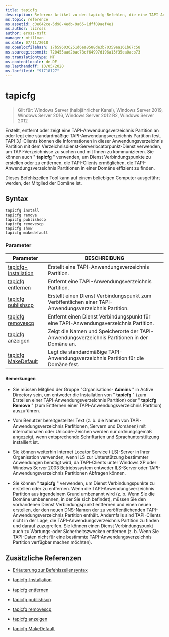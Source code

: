 ```yaml
---
title: tapicfg
description: Referenz Artikel zu den tapicfg-Befehlen, die eine TAPI-Anwendungsverzeichnis Partition erstellen, entfernen oder anzeigen, oder eine standardmäßige TAPI-Anwendungsverzeichnis Partition festlegen.
ms.topic: reference
ms.assetid: c0e642ce-5d98-4edb-9a65-1dff09aef4e1
ms.author: lizross
author: eross-msft
manager: mtillman
ms.date: 07/11/2018
ms.openlocfilehash: 17b596036251d6ea8588de3b70359ea161b67c58
ms.sourcegitcommit: 720455aad2bac78cf64997d196a13f35ea0acb73
ms.translationtype: MT
ms.contentlocale: de-DE
ms.lasthandoff: 10/05/2020
ms.locfileid: "91718127"
---
```

# <a name="tapicfg"></a>tapicfg

> Gilt für: Windows Server (halbjährlicher Kanal), Windows Server 2019, Windows Server 2016, Windows Server 2012 R2, Windows Server 2012

Erstellt, entfernt oder zeigt eine TAPI-Anwendungsverzeichnis Partition an oder legt eine standardmäßige TAPI-Anwendungsverzeichnis Partition fest. TAPI 3,1-Clients können die Informationen in dieser Anwendungsverzeichnis Partition mit dem Verzeichnisdienst-Serverlocatorpunkt-Dienst verwenden, um TAPI-Verzeichnisse zu suchen und mit Ihnen zu kommunizieren. Sie können auch " **tapicfg** " verwenden, um Dienst Verbindungspunkte zu erstellen oder zu entfernen, die TAPI-Clients ermöglichen, die TAPI-Anwendungsverzeichnis Partitionen in einer Domäne effizient zu finden.

Dieses Befehlszeilen Tool kann auf einem beliebigen Computer ausgeführt werden, der Mitglied der Domäne ist.

## <a name="syntax"></a>Syntax

```
tapicfg install
tapicfg remove
tapicfg publishscp
tapicfg removescp
tapicfg show
tapicfg makedefault
```

### <a name="parameters"></a>Parameter

| Parameter | BESCHREIBUNG |
|--|--|
| [tapicfg-Installation](tapicfg-install.md) | Erstellt eine TAPI-Anwendungsverzeichnis Partition. |
| [tapicfg entfernen](tapicfg-remove.md) | Entfernt eine TAPI-Anwendungsverzeichnis Partition.|
| [tapicfg publishscp](tapicfg-publishscp.md) | Erstellt einen Dienst Verbindungspunkt zum Veröffentlichen einer TAPI-Anwendungsverzeichnis Partition. |
| [tapicfg removescp](tapicfg-removescp.md) | Entfernt einen Dienst Verbindungspunkt für eine TAPI-Anwendungsverzeichnis Partition. |
| [tapicfg anzeigen](tapicfg-show.md) | Zeigt die Namen und Speicherorte der TAPI-Anwendungsverzeichnis Partitionen in der Domäne an. |
| [tapicfg MakeDefault](tapicfg-makedefault.md) | Legt die standardmäßige TAPI-Anwendungsverzeichnis Partition für die Domäne fest. |

#### <a name="remarks"></a>Bemerkungen

- Sie müssen Mitglied der Gruppe "Organisations- **Admins** " in Active Directory sein, um entweder die Installation von " **tapicfg** " (zum Erstellen einer TAPI-Anwendungsverzeichnis Partition) oder " **tapicfg Remove** " (zum Entfernen einer TAPI-Anwendungsverzeichnis Partition) auszuführen.

- Vom Benutzer bereitgestellter Text (z. b. die Namen von TAPI-Anwendungsverzeichnis Partitionen, Servern und Domänen) mit internationalen oder Unicode-Zeichen werden nur ordnungsgemäß angezeigt, wenn entsprechende Schriftarten und Sprachunterstützung installiert ist.

- Sie können weiterhin Internet Locator Service (ILS)-Server in Ihrer Organisation verwenden, wenn ILS zur Unterstützung bestimmter Anwendungen benötigt wird, da TAPI-Clients unter Windows XP oder Windows Server 2003 Betriebssystem entweder ILS-Server oder TAPI-Anwendungsverzeichnis Partitionen Abfragen können.

- Sie können " **tapicfg** " verwenden, um Dienst Verbindungspunkte zu erstellen oder zu entfernen. Wenn die TAPI-Anwendungsverzeichnis Partition aus irgendeinem Grund umbenannt wird (z. b. Wenn Sie die Domäne umbenennen, in der Sie sich befindet), müssen Sie den vorhandenen Dienst Verbindungspunkt entfernen und einen neuen erstellen, der den neuen DNS-Namen der zu veröffentlichenden TAPI-Anwendungsverzeichnis Partition enthält. Andernfalls sind TAPI-Clients nicht in der Lage, die TAPI-Anwendungsverzeichnis Partition zu finden und darauf zuzugreifen. Sie können einen Dienst Verbindungspunkt auch zu Wartungs-oder Sicherheitszwecken entfernen (z. b. Wenn Sie TAPI-Daten nicht für eine bestimmte TAPI-Anwendungsverzeichnis Partition verfügbar machen möchten).

## <a name="additional-references"></a>Zusätzliche Referenzen

- [Erläuterung zur Befehlszeilensyntax](command-line-syntax-key.md)

- [tapicfg-Installation](tapicfg-install.md)

- [tapicfg entfernen](tapicfg-remove.md)

- [tapicfg publishscp](tapicfg-publishscp.md)

- [tapicfg removescp](tapicfg-removescp.md)

- [tapicfg anzeigen](tapicfg-show.md)

- [tapicfg MakeDefault](tapicfg-makedefault.md)
